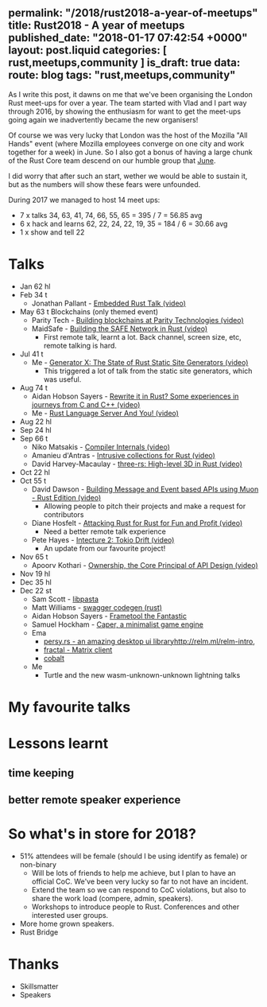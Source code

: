 permalink: "/2018/rust2018-a-year-of-meetups"
title: Rust2018 - A year of meetups
published_date: "2018-01-17 07:42:54 +0000"
layout: post.liquid
categories: [ rust,meetups,community ]
is_draft: true
data:
  route: blog
  tags: "rust,meetups,community"
---
As I write this post, it dawns on me that we've been organising the London Rust meet-ups for over a year. The team started with Vlad and I part way through 2016, by showing the enthusiasm for want to get the meet-ups going again we inadvertently became the new organisers!

Of course we was very lucky that London was the host of the Mozilla "All Hands" event (where Mozilla employees converge on one city and work together for a week) in June. So I also got a bonus of having a large chunk of the Rust Core team descend on our humble group that [June](https://www.meetup.com/Rust-London-User-Group/events/231332388/).

I did worry that after such an start, wether we would be able to sustain it, but as the numbers will show these fears were unfounded.

During 2017 we managed to host 14 meet ups:
- 7 x talks 34, 63, 41, 74, 66, 55, 65 = 395 / 7 = 56.85 avg
- 6 x hack and learns 62, 22, 24, 22, 19, 35 = 184 / 6 = 30.66 avg
- 1 x show and tell 22

# Talks
- Jan 62 hl
- Feb 34 t 
  - Jonathan Pallant - [Embedded Rust Talk (video)](https://skillsmatter.com/skillscasts/9817-february-rust-meetup)
- May 63 t Blockchains (only themed event) 
  - Parity Tech - [Building blockchains at Parity Technologies (video)](https://skillsmatter.com/skillscasts/10194-building-blockchains-at-parity-technologies)
  - MaidSafe - [Building the SAFE Network in Rust (video)](https://skillsmatter.com/skillscasts/10209-building-the-safe-network-in-rust)
    - First remote talk, learnt a lot. Back channel, screen size, etc, remote talking is hard.
- Jul 41 t
  - Me - [Generator X: The State of Rust Static Site Generators (video)](https://skillsmatter.com/skillscasts/10589-london-rust-meetup-14)
    - This triggered a lot of talk from the static site generators, which was useful.
 - Aug 74 t
   - Aidan Hobson Sayers - [Rewrite it in Rust? Some experiences in journeys from C and C++ (video)](https://skillsmatter.com/skillscasts/10663-rewrite-it-in-rust-some-experiences-in-journeys-from-c-and-c-plus-plus)
   - Me - [Rust Language Server And You! (video)](https://skillsmatter.com/skillscasts/10664-rust-language-server-and-you)
- Aug 22 hl
- Sep 24 hl
- Sep 66 t
  - Niko Matsakis - [Compiler Internals (video)](https://skillsmatter.com/skillscasts/10868-inside-the-rust-compiler)
  - Amanieu d'Antras - [Intrusive collections for Rust (video)](https://skillsmatter.com/skillscasts/10911-intrusive-data-structures-for-rust)
  - David Harvey-Macaulay - [three-rs: High-level 3D in Rust (video)](https://skillsmatter.com/skillscasts/10925-three-rs-high-level-3d-in-rust)
- Oct 22 hl
- Oct 55 t
  - David Dawson - [Building Message and Event based APIs using Muon - Rust Edition (video)](https://skillsmatter.com/skillscasts/10898-building-message-and-event-based-apis-using-muon-rust-edition)
    - Allowing people to pitch their projects and make a request for contributors
  - Diane Hosfelt - [Attacking Rust for Rust for Fun and Profit (video)](https://skillsmatter.com/skillscasts/11037-exploiting-rust-for-fun-and-profit)
    - Need a better remote talk experience
  - Pete Hayes - [Intecture 2: Tokio Drift (video)](https://skillsmatter.com/skillscasts/11038-intecture-2-tokio-drift)
    - An update from our favourite project!
- Nov 65 t
  - Apoorv Kothari - [Ownership, the Core Principal of API Design (video)](https://skillsmatter.com/skillscasts/10897-ownership-the-core-principal-of-api-design)
- Nov 19 hl
- Dec 35 hl
- Dec 22 st
  - Sam Scott - [libpasta](https://libpasta.github.io/)
  - Matt Williams - [swagger codegen (rust)](https://github.com/swagger-api/swagger-codegen)
  - Aidan Hobson Sayers - [Frametool the Fantastic](https://docs.google.com/presentation/d/1I7PZwEvDIzTZl3NC1yhd_eCAu7fqwBEKCFAhGXrz7XM/)
  - Samuel Hockham - [Caper, a minimalist game engine](https://github.com/shockham/caper)
  - Ema 
     - [persy.rs - an amazing desktop ui library](http://persy.rs/)http://relm.ml/relm-intro, 
     - [fractal - Matrix client](https://gitlab.gnome.org/danigm/fractal)
     - [cobalt](https://github.com/cobalt-org/cobalt.rs)
  - Me
    - Turtle and the new wasm-unknown-unknown lightning talks

# My favourite talks

# Lessons learnt

## time keeping

## better remote speaker experience


# So what's in store for 2018?

- 51% attendees will be female (should I be using identify as female) or non-binary
  - Will be lots of friends to help me achieve, but I plan to have an official CoC. We've been very lucky so far to not have an incident.
  - Extend the team so we can respond to CoC violations, but also to share the work load (compere, admin, speakers).
  - Workshops to introduce people to Rust. Conferences and other interested user groups.
- More home grown speakers.
- Rust Bridge 

# Thanks

- Skillsmatter
- Speakers


